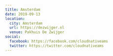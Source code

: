 ```yaml
---
title: Amsterdam
date: 2019-09-13
location:
  city: Amsterdam
  url: https://dezwijger.nl
  venue: Pakhuis De Zwijger
social:
  facebook: https://facebook.com/cloudnativeams
  twitter: https://twitter.com/cloudnativeams
---
```

